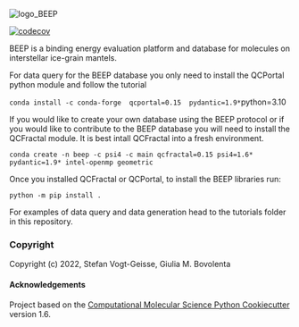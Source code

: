 ![logo_BEEP](https://user-images.githubusercontent.com/7481702/178007641-1f4260b3-dd34-4e39-9a51-286b076c5ea8.png)



[//]: # (Badges)
[![codecov](https://codecov.io/gh/REPLACE_WITH_OWNER_ACCOUNT/BEEP/branch/master/graph/badge.svg)](https://codecov.io/gh/REPLACE_WITH_OWNER_ACCOUNT/BEEP/branch/master)



BEEP is a binding energy evaluation platform and database for molecules on interstellar ice-grain mantels.

For data query for the BEEP database you only need to install the QCPortal python module and follow the tutorial

`conda install -c conda-forge  qcportal=0.15  pydantic=1.9*`python=3.10

If you would like to create your own database using the BEEP protocol or if you would like 
to contribute to the BEEP database you will need to install the QCFractal module. It is best intall
QCFractal into a fresh environment.

`conda create -n beep -c psi4 -c main qcfractal=0.15 psi4=1.6* pydantic=1.9* intel-openmp geometric`

Once you installed QCFractal or QCPortal, to install the BEEP libraries run:

`python -m pip install .`

For examples of data query and data generation head to the tutorials folder in this repository.


### Copyright

Copyright (c) 2022, Stefan Vogt-Geisse, Giulia M. Bovolenta


#### Acknowledgements
 
Project based on the 
[Computational Molecular Science Python Cookiecutter](https://github.com/molssi/cookiecutter-cms) version 1.6.
